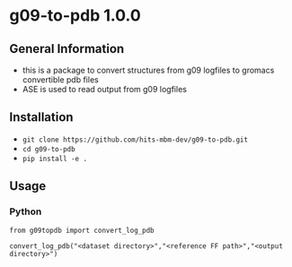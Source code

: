 # g09-to-pdb 1.0.0

## General Information
- this is a package to convert structures from g09 logfiles to gromacs convertible pdb files
- ASE is used to read output from g09 logfiles

## Installation
- `git clone https://github.com/hits-mbm-dev/g09-to-pdb.git`
- `cd g09-to-pdb`
- `pip install -e .`

## Usage

### Python
```
from g09topdb import convert_log_pdb

convert_log_pdb("<dataset directory>","<reference FF path>","<output directory>")
```

